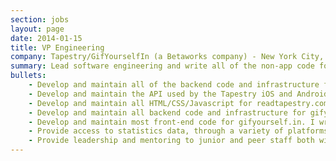```yaml
---
section: jobs
layout: page
date: 2014-01-15
title: VP Engineering
company: Tapestry/GifYourselfIn (a Betaworks company) - New York City, NY (01/2013 - 04/2014)
summary: Lead software engineering and write all of the non-app code for readtapestry.com and gifyourself.in.
bullets:
    - Develop and maintain all of the backend code and infrastructure for readtapestry.com. This includes the Python/Django based web application, Redis/Celery task queue, Postgresql DB, and integrations with 3rd party email, messaging, storage services.
    - Develop and maintain the API used by the Tapestry iOS and Android engineers. The API provides the JSON interface to all of aspects of the web application for consumption by the devices.
    - Develop and maintain all HTML/CSS/Javascript for readtapestry.com. This includes code responsible basic site layout and the far more complex code which comprises the several story editors available to users.
    - Develop and maintain all backend code and infrastructure for gifyourself.in. This includes Python/Django, Redis/Celery, Postgresql. The site sustained &gt; 300 concurrent users over the period of ~10 hours after launch without any degradation in performance or outage through effective use of asynchronous task management for long-running gif generation.
    - Develop and maintain most front-end code for gifyourself.in. I write the bulk of the site’s functionality which includes (1) tooling for users to put their face over gifs by capturing, cropping and editing input from the user’s webcam and (2) tooling for administrators to define where on each frame in the gif the user’s face should appear. This is accomplished using plain Javascript, JQuery, and the HTML5 Media interface.
    - Provide access to statistics data, through a variety of platforms, to our business team for both sites. This includes both web GUIs and access to ETL’d data in a single relational DB via SQL.
    - Provide leadership and mentoring to junior and peer staff both within Tapestry and to other Betaworks companies.
---
```

